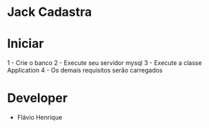 # Jack Cadastra

# Iniciar

1 - Crie o banco
2 - Execute seu servidor mysql
3 - Execute a classe Application
4 - Os demais requisitos serão carregados

# Developer

- Flávio Henrique
